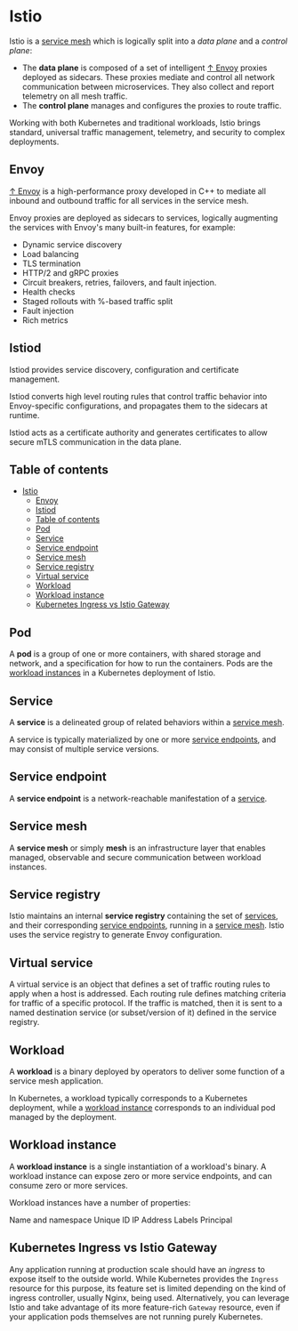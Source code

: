 # Istio

Istio is a [service mesh](#service-mesh) which is logically split into a *data plane* and a *control plane*:

- The **data plane** is composed of a set of intelligent [↑ Envoy](https://www.envoyproxy.io) proxies deployed as sidecars. These proxies mediate and control all network communication between microservices. They also collect and report telemetry on all mesh traffic.
- The **control plane** manages and configures the proxies to route traffic.

Working with both Kubernetes and traditional workloads, Istio brings standard, universal traffic management, telemetry, and security to complex deployments.

## Envoy

[↑ Envoy](https://www.envoyproxy.io) is a high-performance proxy developed in C++ to mediate all inbound and outbound traffic for all services in the service mesh.

Envoy proxies are deployed as sidecars to services, logically augmenting the services with Envoy's many built-in features, for example:

- Dynamic service discovery
- Load balancing
- TLS termination
- HTTP/2 and gRPC proxies
- Circuit breakers, retries, failovers, and fault injection.
- Health checks
- Staged rollouts with %-based traffic split
- Fault injection
- Rich metrics

## Istiod

Istiod provides service discovery, configuration and certificate management.

Istiod converts high level routing rules that control traffic behavior into Envoy-specific configurations, and propagates them to the sidecars at runtime.

Istiod acts as a certificate authority and generates certificates to allow secure mTLS communication in the data plane.

## Table of contents

- [Istio](#istio)
  - [Envoy](#envoy)
  - [Istiod](#istiod)
  - [Table of contents](#table-of-contents)
  - [Pod](#pod)
  - [Service](#service)
  - [Service endpoint](#service-endpoint)
  - [Service mesh](#service-mesh)
  - [Service registry](#service-registry)
  - [Virtual service](#virtual-service)
  - [Workload](#workload)
  - [Workload instance](#workload-instance)
  - [Kubernetes Ingress vs Istio Gateway](#kubernetes-ingress-vs-istio-gateway)

## Pod

A **pod** is a group of one or more containers, with shared storage and network, and a specification for how to run the containers. Pods are the [workload instances](#workload-instance) in a Kubernetes deployment of Istio.

## Service

A **service** is a delineated group of related behaviors within a [service mesh](#service-mesh).

A service is typically materialized by one or more [service endpoints](#service-endpoint), and may consist of multiple service versions.

## Service endpoint

A **service endpoint** is a network-reachable manifestation of a [service](#service).

## Service mesh

A **service mesh** or simply **mesh** is an infrastructure layer that enables managed, observable and secure communication between workload instances.

## Service registry

Istio maintains an internal **service registry** containing the set of [services](#service), and their corresponding [service endpoints](#service-endpoint), running in a [service mesh](#service-mesh). Istio uses the service registry to generate Envoy configuration.

## Virtual service

A virtual service is an object that defines a set of traffic routing rules to apply when a host is addressed. Each routing rule defines matching criteria for traffic of a specific protocol. If the traffic is matched, then it is sent to a named destination service (or subset/version of it) defined in the service registry.

## Workload

A **workload** is a binary deployed by operators to deliver some function of a service mesh application.

In Kubernetes, a workload typically corresponds to a Kubernetes deployment, while a [workload instance](#workload-instance) corresponds to an individual pod managed by the deployment.

## Workload instance

A **workload instance** is a single instantiation of a workload's binary. A workload instance can expose zero or more service endpoints, and can consume zero or more services.

Workload instances have a number of properties:

Name and namespace
Unique ID
IP Address
Labels
Principal

## Kubernetes Ingress vs Istio Gateway

Any application running at production scale should have an *ingress* to expose itself to the outside world. While Kubernetes provides the `Ingress` resource for this purpose, its feature set is limited depending on the kind of ingress controller, usually Nginx, being used. Alternatively, you can leverage Istio and take advantage of its more feature-rich `Gateway` resource, even if your application pods themselves are not running purely Kubernetes.
